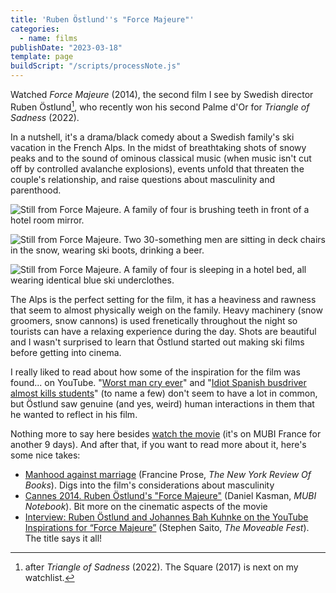 ```yaml
---
title: 'Ruben Östlund''s "Force Majeure"'
categories:
  - name: films
publishDate: "2023-03-18"
template: page
buildScript: "/scripts/processNote.js"
---
```


Watched _Force Majeure_ (2014), the second film I see by Swedish director Ruben Östlund[^1], who recently won his second Palme d'Or for _Triangle of Sadness_ (2022).

In a nutshell, it's a drama/black comedy about a Swedish family's ski vacation in the French Alps. In the midst of breathtaking shots of snowy peaks and to the sound of ominous classical music (when music isn't cut off by controlled avalanche explosions), events unfold that threaten the couple's relationship, and raise questions about masculinity and parenthood.

![Still from Force Majeure. A family of four is brushing teeth in front of a hotel room mirror.](/static/images/2023-03-18-force-majeure-1.jpg)

![Still from Force Majeure. Two 30-something men are sitting in deck chairs in the snow, wearing ski boots, drinking a beer.](/static/images/2023-03-18-force-majeure-2.jpg)

![Still from Force Majeure. A family of four is sleeping in a hotel bed, all wearing identical blue ski underclothes.](/static/images/2023-03-18-force-majeure-3.jpg)

The Alps is the perfect setting for the film, it has a heaviness and rawness that seem to almost physically weigh on the family. Heavy machinery (snow groomers, snow cannons) is used frenetically throughout the night so tourists can have a relaxing experience during the day. Shots are beautiful and I wasn't surprised to learn that Östlund started out making ski films before getting into cinema.

I really liked to read about how some of the inspiration for the film was found... on YouTube. "[Worst man cry ever](https://www.youtube.com/watch?v=ee925OTFBCA)" and "[Idiot Spanish busdriver almost kills students](https://www.youtube.com/watch?v=y-nkUnAcZtA)" (to name a few) don't seem to have a lot in common, but Östlund saw genuine (and yes, weird) human interactions in them that he wanted to reflect in his film.

Nothing more to say here besides [watch the movie](https://mubi.com/films/force-majeure) (it's on MUBI France for another 9 days). And after that, if you want to read more about it, here's some nice takes:

- [Manhood against marriage](https://web.archive.org/web/20151029101252/http://www.nybooks.com/blogs/nyrblog/2014/oct/24/manhood-against-marriage/) (Francine Prose, _The New York Review Of Books_). Digs into the film's considerations about masculinity
- [Cannes 2014. Ruben Östlund's "Force Majeure"](https://mubi.com/notebook/posts/cannes-2014-ruben-ostlunds-force-majeure) (Daniel Kasman, _MUBI Notebook_). Bit more on the cinematic aspects of the movie
- [Interview: Ruben Östlund and Johannes Bah Kuhnke on the YouTube Inspirations for “Force Majeure”](https://moveablefest.com/ruben-ostlund-johannes-bah-kuhnke-force-majeure/) (Stephen Saito, _The Moveable Fest_). The title says it all!

[^1]: after _Triangle of Sadness_ (2022). The Square (2017) is next on my watchlist.
